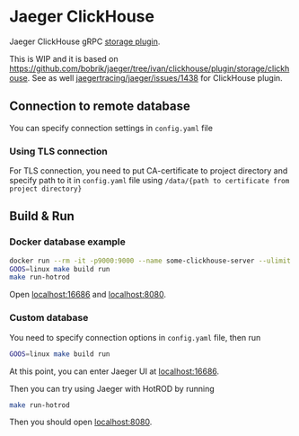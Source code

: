 # Jaeger ClickHouse

Jaeger ClickHouse gRPC [storage plugin](https://github.com/jaegertracing/jaeger/tree/master/plugin/storage/grpc).

This is WIP and it is based on https://github.com/bobrik/jaeger/tree/ivan/clickhouse/plugin/storage/clickhouse. 
See as well [jaegertracing/jaeger/issues/1438](https://github.com/jaegertracing/jaeger/issues/1438) for ClickHouse plugin.

## Connection to remote database

You can specify connection settings in ``config.yaml`` file

### Using TLS connection

For TLS connection, you need to put CA-certificate to project directory and specify path to it in ``config.yaml`` 
file using ``/data/{path to certificate from project directory}``

## Build & Run

### Docker database example

```bash
docker run --rm -it -p9000:9000 --name some-clickhouse-server --ulimit nofile=262144:262144 yandex/clickhouse-server:21
GOOS=linux make build run
make run-hotrod
```

Open [localhost:16686](http://localhost:16686) and [localhost:8080](http://localhost:8080).

### Custom database

You need to specify connection options in ``config.yaml`` file, then run 
```bash
GOOS=linux make build run
```
At this point, you can enter Jaeger UI at [localhost:16686](http://localhost:16686).

Then you can try using Jaeger with HotROD by running
```bash
make run-hotrod
```
Then you should open [localhost:8080](http://localhost:8080).

